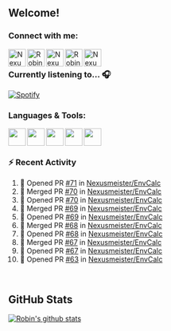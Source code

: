 
<!-- Allgemeine Notizen
	Die Icons sind unter diesen beiden Links zu finden:
	GitHub Repo: https://github.com/simple-icons/simple-icons
		> raw.githubusercontent ist erreichbar über Kontextmenü auf Bild und "Bild in neuem Tab öffnen"
	Simple Icons: https://cdn.jsdelivr.net/npm/simple-icons@3/icons/
 -->


## Welcome!

### Connect with me:
[<img align="left" alt="Nexusmeister | Twitter" width="35px" src="https://cdn.jsdelivr.net/npm/simple-icons@v3/icons/twitter.svg" />][twitter]
[<img align="left" alt="Robin Kaltenbach | Xing" width="35px" src="https://cdn.jsdelivr.net/npm/simple-icons@3.13.0/icons/xing.svg" />][xing]
[<img align="left" alt="Nexusmeister | Twitch" width="35px" src="https://simpleicons.org/icons/twitch.svg" />][twitch]
[<img align="left" alt="Robin Kaltenbach | Stack Overflow" width="35px" src="https://cdn.jsdelivr.net/npm/simple-icons@3.13.0/icons/stackoverflow.svg" />][stackOverflow]
[<img align="left" alt="Nexusmeister | Steam" width="35px" src="https://cdn.jsdelivr.net/npm/simple-icons@3.13.0/icons/steam.svg" />][steam]

<br />

### Currently listening to... 🎧

[![Spotify](https://spotify-now-playing.nexusmeister.vercel.app/api/spotify)](https://open.spotify.com/user/xkaltix?si=h_gYbj2sTlamJW9soY9fnQ)

### Languages & Tools:

<img width="35px" align="left" src="https://raw.githubusercontent.com/simple-icons/simple-icons/develop/icons/dot-net.svg" />
<img width="35px" align="left" src="https://raw.githubusercontent.com/simple-icons/simple-icons/develop/icons/csharp.svg" />
<img width="35px" align="left" src="https://raw.githubusercontent.com/simple-icons/simple-icons/develop/icons/visualstudio.svg" />
<img width="35px" align="left" src="https://raw.githubusercontent.com/simple-icons/simple-icons/develop/icons/microsoftsqlserver.svg" />
<img width="35px" align="left" src="https://github.com/simple-icons/simple-icons/blob/develop/icons/xamarin.svg" />

<br/>
<br/>

### :zap: Recent Activity
<!--START_SECTION:activity-->
1. 💪 Opened PR [#71](https://github.com/Nexusmeister/EnvCalc/pull/71) in [Nexusmeister/EnvCalc](https://github.com/Nexusmeister/EnvCalc)
2. 🎉 Merged PR [#70](https://github.com/Nexusmeister/EnvCalc/pull/70) in [Nexusmeister/EnvCalc](https://github.com/Nexusmeister/EnvCalc)
3. 💪 Opened PR [#70](https://github.com/Nexusmeister/EnvCalc/pull/70) in [Nexusmeister/EnvCalc](https://github.com/Nexusmeister/EnvCalc)
4. 🎉 Merged PR [#69](https://github.com/Nexusmeister/EnvCalc/pull/69) in [Nexusmeister/EnvCalc](https://github.com/Nexusmeister/EnvCalc)
5. 💪 Opened PR [#69](https://github.com/Nexusmeister/EnvCalc/pull/69) in [Nexusmeister/EnvCalc](https://github.com/Nexusmeister/EnvCalc)
6. 🎉 Merged PR [#68](https://github.com/Nexusmeister/EnvCalc/pull/68) in [Nexusmeister/EnvCalc](https://github.com/Nexusmeister/EnvCalc)
7. 💪 Opened PR [#68](https://github.com/Nexusmeister/EnvCalc/pull/68) in [Nexusmeister/EnvCalc](https://github.com/Nexusmeister/EnvCalc)
8. 🎉 Merged PR [#67](https://github.com/Nexusmeister/EnvCalc/pull/67) in [Nexusmeister/EnvCalc](https://github.com/Nexusmeister/EnvCalc)
9. 💪 Opened PR [#67](https://github.com/Nexusmeister/EnvCalc/pull/67) in [Nexusmeister/EnvCalc](https://github.com/Nexusmeister/EnvCalc)
10. 💪 Opened PR [#63](https://github.com/Nexusmeister/EnvCalc/pull/63) in [Nexusmeister/EnvCalc](https://github.com/Nexusmeister/EnvCalc)
<!--END_SECTION:activity-->
 
 <br/>

## GitHub Stats
[![Robin's github stats](https://github-readme-stats.vercel.app/api?username=nexusmeister&count_private=true&show_icons=true&theme=dark)](https://github.com/anuraghazra/github-readme-stats)

[twitter]: https://twitter.com/nexxusmeister
[xing]: https://www.xing.com/profile/Robin_Kaltenbach3
[twitch]: https://www.twitch.tv/nexusmeister
[stackOverflow]: https://stackoverflow.com/users/10840553/robin-kaltenbach
[steam]: https://steamcommunity.com/id/nexusmeister
